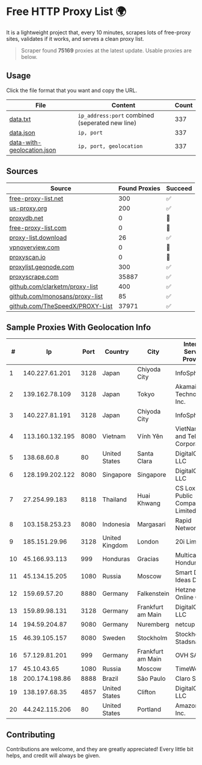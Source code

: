 
# Free HTTP Proxy List 🌍

It is a lightweight project that, every 10 minutes, scrapes lots of free-proxy sites, validates if it works, and serves a clean proxy list.


> Scraper found **75169** proxies at the latest update. Usable proxies are below.

## Usage

Click the file format that you want and copy the URL.


|File|Content|Count|
|----|-------|-----|
|[data.txt](https://raw.githubusercontent.com/themiralay/Proxy-List-World/master/data.txt)|`ip_address:port` combined (seperated new line)|337|
|[data.json](https://raw.githubusercontent.com/themiralay/Proxy-List-World/master/data.json)|`ip, port`|337|
|[data-with-geolocation.json](https://raw.githubusercontent.com/themiralay/Proxy-List-World/master/data-with-geolocation.json)|`ip, port, geolocation`|337|

## Sources

|Source|Found Proxies|Succeed|
|------|-------------|-------|
|[free-proxy-list.net](https://free-proxy-list.net)|300|✅|
|[us-proxy.org](https://www.us-proxy.org)|200|✅|
|[proxydb.net](http://proxydb.net)|0|🚫|
|[free-proxy-list.com](https://free-proxy-list.com/?page=&port=&type%5B%5D=http&type%5B%5D=https&up_time=0&search=Search)|0|🚫|
|[proxy-list.download](https://www.proxy-list.download/HTTP)|26|✅|
|[vpnoverview.com](https://vpnoverview.com/privacy/anonymous-browsing/free-proxy-servers)|0|🚫|
|[proxyscan.io](https://www.proxyscan.io)|0|🚫|
|[proxylist.geonode.com](https://proxylist.geonode.com/api/proxy-list?limit=300&page=1&sort_by=lastChecked&sort_type=desc&protocols=http,https)|300|✅|
|[proxyscrape.com](https://api.proxyscrape.com/v2/?request=displayproxies&protocol=http&timeout=10000&country=all&ssl=all&anonymity=all)|35887|✅|
|[github.com/clarketm/proxy-list](https://raw.githubusercontent.com/clarketm/proxy-list/master/proxy-list-raw.txt)|400|✅|
|[github.com/monosans/proxy-list](https://raw.githubusercontent.com/monosans/proxy-list/main/proxies/http.txt)|85|✅|
|[github.com/TheSpeedX/PROXY-List](https://raw.githubusercontent.com/TheSpeedX/PROXY-List/master/http.txt)|37971|✅|


## Sample Proxies With Geolocation Info

|#|Ip|Port|Country|City|Internet Service Provider|
|-|--|----|-------|----|-------------------------|
|1|140.227.61.201|3128|Japan|Chiyoda City|InfoSphere|
|2|139.162.78.109|3128|Japan|Tokyo|Akamai Technologies, Inc.|
|3|140.227.81.191|3128|Japan|Chiyoda City|InfoSphere|
|4|113.160.132.195|8080|Vietnam|Vĩnh Yên|VietNam Post and Telecom Corporation|
|5|138.68.60.8|80|United States|Santa Clara|DigitalOcean, LLC|
|6|128.199.202.122|8080|Singapore|Singapore|DigitalOcean, LLC|
|7|27.254.99.183|8118|Thailand|Huai Khwang|CS Loxinfo Public Company Limited|
|8|103.158.253.23|8080|Indonesia|Margasari|Rapid Network|
|9|185.151.29.96|3128|United Kingdom|London|20i Limited|
|10|45.166.93.113|999|Honduras|Gracias|Multicable De Honduras|
|11|45.134.15.205|1080|Russia|Moscow|Smart Digital Ideas DOO|
|12|159.69.57.20|8880|Germany|Falkenstein|Hetzner Online GmbH|
|13|159.89.98.131|3128|Germany|Frankfurt am Main|DigitalOcean, LLC|
|14|194.59.204.87|9080|Germany|Nuremberg|netcup GmbH|
|15|46.39.105.157|8080|Sweden|Stockholm|Stockholms Stadsnat AB|
|16|57.129.81.201|999|Germany|Frankfurt am Main|OVH SAS|
|17|45.10.43.65|1080|Russia|Moscow|TimeWeb LLC|
|18|200.174.198.86|8888|Brazil|São Paulo|Claro S.A|
|19|138.197.68.35|4857|United States|Clifton|DigitalOcean, LLC|
|20|44.242.115.206|80|United States|Portland|Amazon.com, Inc.|



## Contributing

Contributions are welcome, and they are greatly appreciated! Every
little bit helps, and credit will always be given.

